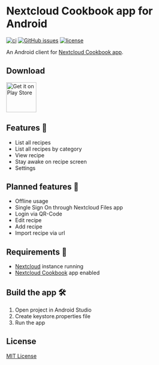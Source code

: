 # Nextcloud Cookbook app for Android

[![ci](https://github.com/lneugebauer/nextcloud-cookbook/actions/workflows/ci.yml/badge.svg)](https://github.com/lneugebauer/nextcloud-cookbook/actions/workflows/ci.yml)
[![GitHub issues](https://img.shields.io/github/issues/lneugebauer/nextcloud-cookbook.svg)](https://github.com/lneugebauer/nextcloud-cookbook/issues)
[![license](https://img.shields.io/badge/License-MIT-blue.svg)](https://github.com/lneugebauer/nextcloud-cookbook/blob/main/LICENSE)

An Android client for [Nextcloud Cookbook app](https://github.com/nextcloud/cookbook).

## Download

[<img src="https://play.google.com/intl/en_us/badges/images/generic/en_badge_web_generic.png"
      alt="Get it on Play Store"
      height="80">](https://play.google.com/store/apps/details?id=de.lukasneugebauer.nextcloudcookbook)

## Features :rocket:

- List all recipes
- List all recipes by category
- View recipe
- Stay awake on recipe screen
- Settings

## Planned features :checkered_flag:

- Offline usage
- Single Sign On through Nextcloud Files app
- Login via QR-Code
- Edit recipe
- Add recipe
- Import recipe via url

## Requirements :link:

* [Nextcloud](https://nextcloud.com/) instance running
* [Nextcloud Cookbook](https://github.com/nextcloud/cookbook) app enabled

## Build the app :hammer_and_wrench:

1. Open project in Android Studio
1. Create keystore.properties file
3. Run the app

## License

[MIT License](https://github.com/lneugebauer/nextcloud-cookbook/blob/main/LICENSE)
